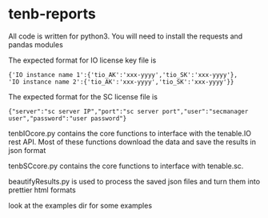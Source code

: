 # tenb-reports
All code is written for python3. You will need to install the requests and pandas modules

The expected format for IO license key file is

```
{'IO instance name 1':{'tio_AK':'xxx-yyyy','tio_SK':'xxx-yyyy'},
'IO instance name 2':{'tio_AK':'xxx-yyyy','tio_SK':'xxx-yyyy'}}
```

The expected format for the SC license file is

```
{"server":"sc server IP","port":"sc server port","user":"secmanager user","password":"user password"}
```

tenbIOcore.py contains the core functions to interface with the tenable.IO rest API. Most of these functions download the data and save the results in json format

tenbSCcore.py contains the core functions to interface with tenable.sc.

beautifyResults.py is used to process the saved json files and turn them into prettier html formats

look at the examples dir for some examples
